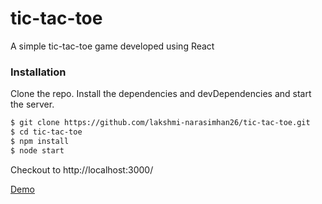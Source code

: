 # tic-tac-toe

A simple tic-tac-toe game developed using React

### Installation

Clone the repo.
Install the dependencies and devDependencies and start the server.

```sh
$ git clone https://github.com/lakshmi-narasimhan26/tic-tac-toe.git
$ cd tic-tac-toe
$ npm install 
$ node start
```

Checkout to http://localhost:3000/

[Demo](https://lakshmi-narasimhan26.github.io/tic-tac-toe)